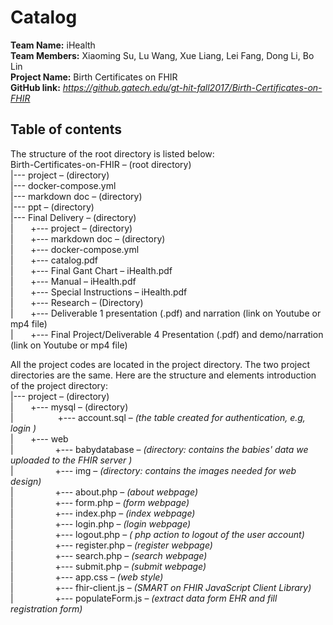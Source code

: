 Catalog
===================


**Team Name:** iHealth  
**Team Members:** Xiaoming Su, Lu Wang, Xue Liang, Lei Fang, Dong Li, Bo Lin  
**Project Name:** Birth Certificates on FHIR  
**GitHub link:** *https://github.gatech.edu/gt-hit-fall2017/Birth-Certificates-on-FHIR*  

## Table of contents
The structure of the root directory is listed below:     
Birth-Certificates-on-FHIR – (root directory)   
|--- project – (directory)    
|--- docker-compose.yml     
|--- markdown doc – (directory)     
|--- ppt – (directory)             
|--- Final Delivery – (directory)     
|  &nbsp;&nbsp;  &nbsp;&nbsp;  +--- project – (directory)    
|  &nbsp;&nbsp;  &nbsp;&nbsp;  +--- markdown doc – (directory)    
|   &nbsp;&nbsp;  &nbsp;&nbsp; +--- docker-compose.yml      
|   &nbsp;&nbsp;  &nbsp;&nbsp; +--- catalog.pdf   
|   &nbsp;&nbsp;  &nbsp;&nbsp; +--- Final Gant Chart – iHealth.pdf   
|   &nbsp;&nbsp;  &nbsp;&nbsp; +--- Manual – iHealth.pdf   
|   &nbsp;&nbsp;  &nbsp;&nbsp; +--- Special Instructions – iHealth.pdf  
|   &nbsp;&nbsp;  &nbsp;&nbsp; +--- Research – (Directory)    
|   &nbsp;&nbsp;  &nbsp;&nbsp; +--- Deliverable 1 presentation (.pdf) and narration (link on Youtube or mp4 file)    
|   &nbsp;&nbsp;  &nbsp;&nbsp; +--- Final Project/Deliverable 4 Presentation (.pdf)  and demo/narration (link on Youtube or mp4 file)       

All the project codes are located in the project directory. The two project directories are the same.  Here are the structure and elements introduction of the project directory:   
|--- project – (directory)     
|  &nbsp;&nbsp;  &nbsp;&nbsp;  +--- mysql – (directory)   
|  &nbsp;&nbsp;  &nbsp;&nbsp; &nbsp;&nbsp;  &nbsp;&nbsp;&nbsp;&nbsp;  &nbsp;&nbsp; +--- account.sql  –  *(the table created for authentication, e.g, login )*     
|   &nbsp;&nbsp;  &nbsp;&nbsp; +--- web   
|  &nbsp;&nbsp;&nbsp;&nbsp; &nbsp;&nbsp;&nbsp;&nbsp;&nbsp;&nbsp;  &nbsp;&nbsp;&nbsp;&nbsp;+--- babydatabase  –  *(directory: contains the babies' data we uploaded to the FHIR server )*    
|  &nbsp;&nbsp;  &nbsp;&nbsp; &nbsp;&nbsp;  &nbsp;&nbsp;&nbsp;&nbsp;  &nbsp;&nbsp;+--- img  –  *(directory: contains the images needed for web design)*   
|  &nbsp;&nbsp;  &nbsp;&nbsp; &nbsp;&nbsp;  &nbsp;&nbsp;&nbsp;&nbsp;  &nbsp;&nbsp;+--- about.php  –  *(about webpage)*    
|  &nbsp;&nbsp;  &nbsp;&nbsp; &nbsp;&nbsp;  &nbsp;&nbsp;&nbsp;&nbsp;  &nbsp;&nbsp;+--- form.php  –  *(form webpage)*    
|  &nbsp;&nbsp;  &nbsp;&nbsp; &nbsp;&nbsp;  &nbsp;&nbsp;&nbsp;&nbsp;  &nbsp;&nbsp;+--- index.php  –  *(index webpage)*     
|  &nbsp;&nbsp;  &nbsp;&nbsp; &nbsp;&nbsp;  &nbsp;&nbsp;&nbsp;&nbsp;  &nbsp;&nbsp;+--- login.php  –  *(login webpage)*    
|  &nbsp;&nbsp;  &nbsp;&nbsp; &nbsp;&nbsp;  &nbsp;&nbsp;&nbsp;&nbsp;  &nbsp;&nbsp;+--- logout.php  –  *( php action to logout of the user account)*  
|  &nbsp;&nbsp;  &nbsp;&nbsp; &nbsp;&nbsp;  &nbsp;&nbsp;&nbsp;&nbsp;  &nbsp;&nbsp;+--- register.php  –  *(register webpage)*      
|  &nbsp;&nbsp;  &nbsp;&nbsp; &nbsp;&nbsp;  &nbsp;&nbsp;&nbsp;&nbsp;  &nbsp;&nbsp;+--- search.php  –  *(search webpage)*    
|  &nbsp;&nbsp;  &nbsp;&nbsp; &nbsp;&nbsp;  &nbsp;&nbsp;&nbsp;&nbsp;  &nbsp;&nbsp;+--- submit.php  –  *(submit webpage)*    
|  &nbsp;&nbsp;  &nbsp;&nbsp; &nbsp;&nbsp;  &nbsp;&nbsp;&nbsp;&nbsp;  &nbsp;&nbsp;+--- app.css  –  *(web style)*    
|  &nbsp;&nbsp;  &nbsp;&nbsp; &nbsp;&nbsp;  &nbsp;&nbsp;&nbsp;&nbsp;  &nbsp;&nbsp;+--- fhir-client.js  –  *(SMART on FHIR JavaScript Client Library)*   
|  &nbsp;&nbsp;  &nbsp;&nbsp; &nbsp;&nbsp;  &nbsp;&nbsp;&nbsp;&nbsp;  &nbsp;&nbsp;+--- populateForm.js  –  *(extract data form EHR and fill registration form)*    



